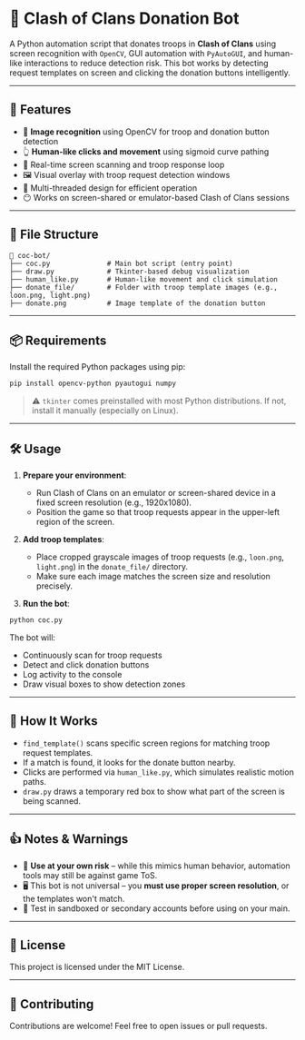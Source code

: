 # 🤖 Clash of Clans Donation Bot

A Python automation script that donates troops in **Clash of Clans** using screen recognition with `OpenCV`, GUI automation with `PyAutoGUI`, and human-like interactions to reduce detection risk. This bot works by detecting request templates on screen and clicking the donation buttons intelligently.

---

## 🚀 Features

* 🧠 **Image recognition** using OpenCV for troop and donation button detection
* 👆 **Human-like clicks and movement** using sigmoid curve pathing
* 🤭 Real-time screen scanning and troop response loop
* 🖼️ Visual overlay with troop request detection windows
* 🥵 Multi-threaded design for efficient operation
* 😶️ Works on screen-shared or emulator-based Clash of Clans sessions

---

## 📂 File Structure

```
📁 coc-bot/
├── coc.py              # Main bot script (entry point)
├── draw.py             # Tkinter-based debug visualization
├── human_like.py       # Human-like movement and click simulation
├── donate_file/        # Folder with troop template images (e.g., loon.png, light.png)
├── donate.png          # Image template of the donation button
```

---

## 📦 Requirements

Install the required Python packages using pip:

```bash
pip install opencv-python pyautogui numpy
```

> ⚠️ `tkinter` comes preinstalled with most Python distributions. If not, install it manually (especially on Linux).

---

## 🛠️ Usage

1. **Prepare your environment**:

   * Run Clash of Clans on an emulator or screen-shared device in a fixed screen resolution (e.g., 1920x1080).
   * Position the game so that troop requests appear in the upper-left region of the screen.

2. **Add troop templates**:

   * Place cropped grayscale images of troop requests (e.g., `loon.png`, `light.png`) in the `donate_file/` directory.
   * Make sure each image matches the screen size and resolution precisely.

3. **Run the bot**:

```bash
python coc.py
```

The bot will:

* Continuously scan for troop requests
* Detect and click donation buttons
* Log activity to the console
* Draw visual boxes to show detection zones

---

## 🧠 How It Works

* `find_template()` scans specific screen regions for matching troop request templates.
* If a match is found, it looks for the donate button nearby.
* Clicks are performed via `human_like.py`, which simulates realistic motion paths.
* `draw.py` draws a temporary red box to show what part of the screen is being scanned.

---

## 👍 Notes & Warnings

* 🔐 **Use at your own risk** – while this mimics human behavior, automation tools may still be against game ToS.
* 🖥️ This bot is not universal – you **must use proper screen resolution**, or the templates won't match.
* 🧪 Test in sandboxed or secondary accounts before using on your main.

---

## 📄 License

This project is licensed under the MIT License.

---

## 🤛 Contributing

Contributions are welcome! Feel free to open issues or pull requests.
